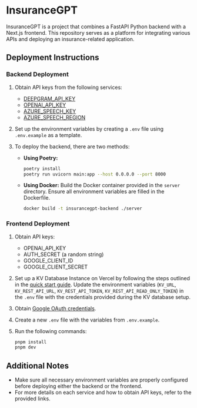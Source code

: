# InsuranceGPT

InsuranceGPT is a project that combines a FastAPI Python backend with a Next.js frontend. This repository serves as a platform for integrating various APIs and deploying an insurance-related application.

## Deployment Instructions

### Backend Deployment

1. Obtain API keys from the following services:
   - [DEEPGRAM_API_KEY](https://www.deepgram.com/)
   - [OPENAI_API_KEY](https://openai.com/)
   - [AZURE_SPEECH_KEY](https://azure.microsoft.com/en-us/services/cognitive-services/speech-to-text/)
   - [AZURE_SPEECH_REGION](https://azure.microsoft.com/en-us/global-infrastructure/services/?products=speech-to-text)

2. Set up the environment variables by creating a `.env` file using `.env.example` as a template.

3. To deploy the backend, there are two methods:
    - **Using Poetry:**
      ```bash
      poetry install
      poetry run uvicorn main:app --host 0.0.0.0 --port 8000
      ```

    - **Using Docker:**
      Build the Docker container provided in the `server` directory. Ensure all environment variables are filled in the Dockerfile.
      
      ```bash
      docker build -t insurancegpt-backend ./server
      ```

### Frontend Deployment

1. Obtain API keys:
   - OPENAI_API_KEY
   - AUTH_SECRET (a random string)
   - GOOGLE_CLIENT_ID
   - GOOGLE_CLIENT_SECRET

2. Set up a KV Database Instance on Vercel by following the steps outlined in the [quick start guide](https://vercel.com/docs/storage/vercel-kv/quickstart#create-a-kv-database). Update the environment variables (`KV_URL`, `KV_REST_API_URL`, `KV_REST_API_TOKEN`, `KV_REST_API_READ_ONLY_TOKEN`) in the `.env` file with the credentials provided during the KV database setup.

3. Obtain [Google OAuth credentials](https://developers.google.com/identity/protocols/oauth2).

4. Create a new `.env` file with the variables from `.env.example`.

5. Run the following commands:
    ```bash
    pnpm install
    pnpm dev
    ```

## Additional Notes

- Make sure all necessary environment variables are properly configured before deploying either the backend or the frontend.
- For more details on each service and how to obtain API keys, refer to the provided links.